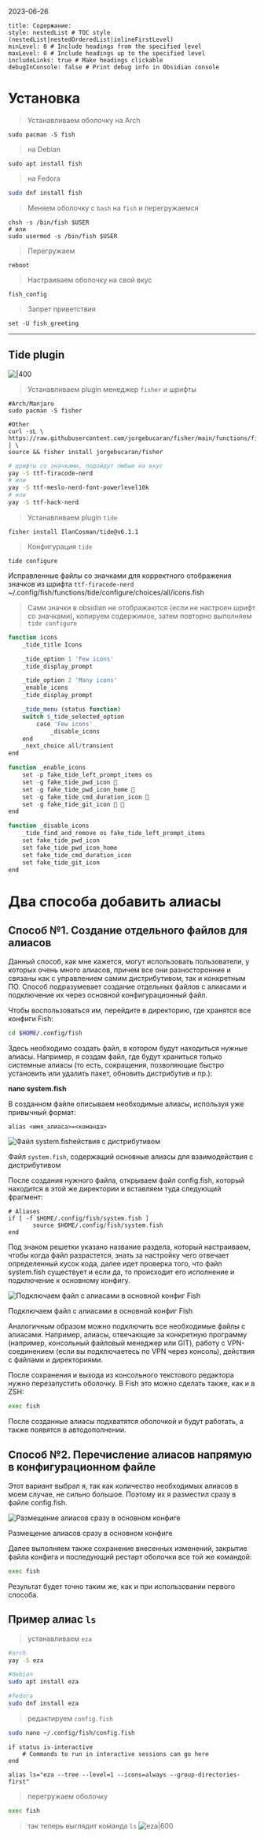 
2023-06-26
```table-of-contents
title: Содержание:
style: nestedList # TOC style (nestedList|nestedOrderedList|inlineFirstLevel)
minLevel: 0 # Include headings from the specified level
maxLevel: 0 # Include headings up to the specified level
includeLinks: true # Make headings clickable
debugInConsole: false # Print debug info in Obsidian console
```
# Установка

>Устанавливаем оболочку
>на Arch
```shell
sudo pacman -S fish
```

>на Debian
```shell
sudo apt install fish
```

> на Fedora
```bash
sudo dnf install fish
```

>Меняем оболочку с `bash` на `fish` и перегружаемся
```shell
chsh -s /bin/fish $USER
# или
sudo usermod -s /bin/fish $USER
```

>Перегружаем
```shell
reboot
```

>Настраиваем оболочку на свой вкус
```shell
fish_config
```

>Запрет приветствия 
```shell
set -U fish_greeting
```

---
## Tide plugin
![|400](/Media/Pictures/Fish/tide.png)

>Устанавливаем plugin менеджер `fisher` и шрифты
```shell
#Arch/Manjaro
sudo pacman -S fisher

#Other
curl -sL \
https://raw.githubusercontent.com/jorgebucaran/fisher/main/functions/fisher.fish | \
source && fisher install jorgebucaran/fisher
```

```bash
# шрифты со значками, подойдут любые на вкус
yay -S ttf-firacode-nerd
# или
yay -S ttf-meslo-nerd-font-powerlevel10k
# или
yay -S ttf-hack-nerd
```

>Устанавливаем plugin `tide`
```shell
fisher install IlanCosman/tide@v6.1.1
```

>Конфигурация `tide`
```shell
tide configure
```

Исправленные файлы со значками для корректного отображения значков из шрифта `ttf-firacode-nerd`
~/.config/fish/functions/tide/configure/choices/all/icons.fish

>Сами значки в obsidian не отображаются (если не настроен шрифт со значками), копируем содержимое, затем повторно выполняем `tide configure`
```q
function icons
    _tide_title Icons

    _tide_option 1 'Few icons'
    _tide_display_prompt

    _tide_option 2 'Many icons'
    _enable_icons
    _tide_display_prompt

    _tide_menu (status function)
    switch $_tide_selected_option
        case 'Few icons'
            _disable_icons
    end
    _next_choice all/transient
end

function _enable_icons
    set -p fake_tide_left_prompt_items os
    set -g fake_tide_pwd_icon 
    set -g fake_tide_pwd_icon_home 
    set -g fake_tide_cmd_duration_icon 
    set -g fake_tide_git_icon  
end

function _disable_icons
    _tide_find_and_remove os fake_tide_left_prompt_items
    set fake_tide_pwd_icon
    set fake_tide_pwd_icon_home
    set fake_tide_cmd_duration_icon
    set fake_tide_git_icon
end
```

# Два способа добавить алиасы

## Способ №1. Создание отдельного файлов для алиасов

Данный способ, как мне кажется, могут использовать пользователи, у которых очень много алиасов, причем все они разносторонние и связаны как с управлением самим дистрибутивом, так и конкретным ПО. Способ подразумевает создание отдельных файлов с алиасами и подключение их через основной конфигурационный файл.

Чтобы воспользоваться им, перейдите в директорию, где хранятся все конфиги Fish:

```bash
cd $HOME/.config/fish
```

Здесь необходимо создать файл, в котором будут находиться нужные алиасы. Например, я создам файл, где будут храниться только системные алиасы (то есть, сокращения, позволяющие быстро установить или удалить пакет, обновить дистрибутив и пр.):

**nano system.fish**

В созданном файле описываем необходимые алиасы, используя уже привычный формат:

```
alias <имя_алиаса>=<команда>
```

![Файл system.fishействия с дистрибутивом](/Media/Pictures/Fish/system.fish.png)

Файл `system.fish`, содержащий основные алиасы для взаимодействия с дистрибутивом

После создания нужного файла, открываем файл config.fish, который находится в этой же директории и вставляем туда следующий фрагмент:

```
# Aliases
if [ -f $HOME/.config/fish/system.fish ]
       source $HOME/.config/fish/system.fish
end
```

Под знаком решетки указано название раздела, который настраиваем, чтобы когда файл разрастется, знать за настройку чего отвечает определенный кусок кода, далее идет проверка того, что файл system.fish существует и если да, то происходит его исполнение и подключение к основному конфигу.

![Подключаем файл с алиасами в основной конфиг Fish](/Media/Pictures/Fish/alias_config.png)

Подключаем файл с алиасами в основной конфиг Fish

Аналогичным образом можно подключить все необходимые файлы с алиасами. Например, алиасы, отвечающие за конкретную программу (например, консольный файловый менеджер или GIT), работу с VPN-соединением (если вы подключаетесь по VPN через консоль), действия с файлами и директориями.

После сохранения и выхода из консольного текстового редактора нужно перезапустить оболочку. В Fish это можно сделать также, как и в ZSH:

```bash
exec fish
```

После созданные алиасы подхватятся оболочкой и будут работать, а также появятся в автодополнении.

## Способ №2. Перечисление алиасов напрямую в конфигурационном файле

Этот вариант выбрал я, так как количество необходимых алиасов в моем случае, не сильно большое. Поэтому их я разместил сразу в файле config.fish.

![Размещение алиасов сразу в основном конфиге](/Media/Pictures/Fish/main_config.png)

Размещение алиасов сразу в основном конфиге

Далее выполняем также сохранение внесенных изменений, закрытие файла конфига и последующий рестарт оболочки все той же командой:

```bash
exec fish
```

Результат будет точно таким же, как и при использовании первого способа.

## Пример алиас `ls`  

>устанавливаем `eza`
```bash
#arch
yay -S eza

#debian
sudo apt install eza

#fedora
sudo dnf install eza
```

>редактируем `config.fish`
```bash
sudo nano ~/.config/fish/config.fish
```

```
if status is-interactive
    # Commands to run in interactive sessions can go here
end

alias ls="eza --tree --level=1 --icons=always --group-directories-first"
```

>перегружаем оболочку
```bash
exec fish
```

>так теперь выглядит команда `ls`
![eza|600](/Media/Pictures/Fish/eza.png)